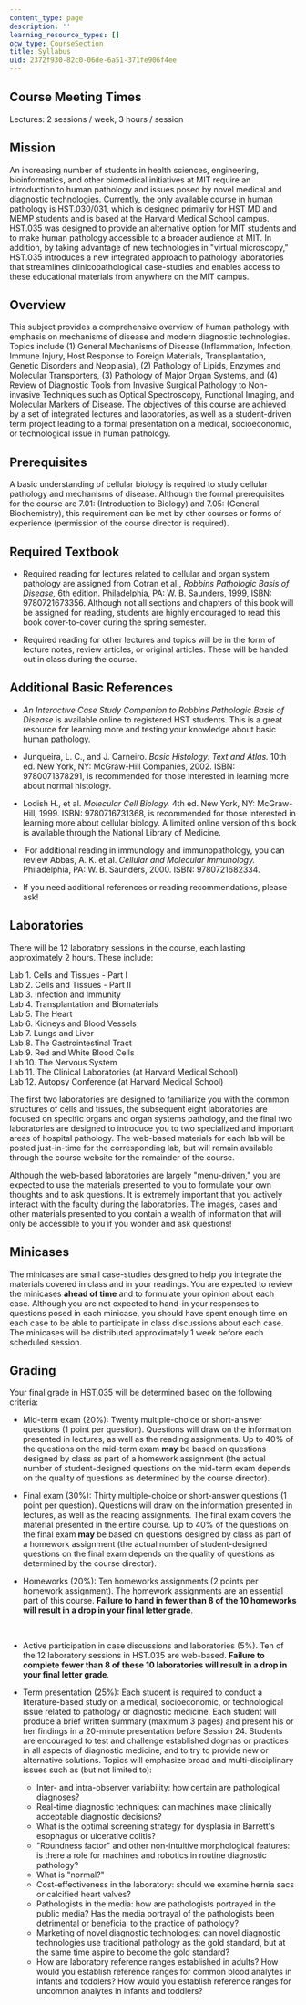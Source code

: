 ```yaml
---
content_type: page
description: ''
learning_resource_types: []
ocw_type: CourseSection
title: Syllabus
uid: 2372f930-82c0-06de-6a51-371fe906f4ee
---
```


Course Meeting Times
--------------------

Lectures: 2 sessions / week, 3 hours / session

Mission
-------

An increasing number of students in health sciences, engineering, bioinformatics, and other biomedical initiatives at MIT require an introduction to human pathology and issues posed by novel medical and diagnostic technologies. Currently, the only available course in human pathology is HST.030/031, which is designed primarily for HST MD and MEMP students and is based at the Harvard Medical School campus. HST.035 was designed to provide an alternative option for MIT students and to make human pathology accessible to a broader audience at MIT. In addition, by taking advantage of new technologies in "virtual microscopy," HST.035 introduces a new integrated approach to pathology laboratories that streamlines clinicopathological case-studies and enables access to these educational materials from anywhere on the MIT campus.

Overview
--------

This subject provides a comprehensive overview of human pathology with emphasis on mechanisms of disease and modern diagnostic technologies. Topics include (1) General Mechanisms of Disease (Inflammation, Infection, Immune Injury, Host Response to Foreign Materials, Transplantation, Genetic Disorders and Neoplasia), (2) Pathology of Lipids, Enzymes and Molecular Transporters, (3) Pathology of Major Organ Systems, and (4) Review of Diagnostic Tools from Invasive Surgical Pathology to Non-invasive Techniques such as Optical Spectroscopy, Functional Imaging, and Molecular Markers of Disease. The objectives of this course are achieved by a set of integrated lectures and laboratories, as well as a student-driven term project leading to a formal presentation on a medical, socioeconomic, or technological issue in human pathology.

Prerequisites
-------------

A basic understanding of cellular biology is required to study cellular pathology and mechanisms of disease. Although the formal prerequisites for the course are 7.01: (Introduction to Biology) and 7.05: (General Biochemistry), this requirement can be met by other courses or forms of experience (permission of the course director is required).

Required Textbook
-----------------

*   Required reading for lectures related to cellular and organ system pathology are assigned from Cotran et al., _Robbins Pathologic Basis of Disease,_ 6th edition. Philadelphia, PA: W. B. Saunders, 1999, ISBN: 9780721673356. Although not all sections and chapters of this book will be assigned for reading, students are highly encouraged to read this book cover-to-cover during the spring semester.  
      
    
*   Required reading for other lectures and topics will be in the form of lecture notes, review articles, or original articles. These will be handed out in class during the course.

Additional Basic References
---------------------------

*   _An Interactive Case Study Companion to Robbins Pathologic Basis of Disease_ is available online to registered HST students. This is a great resource for learning more and testing your knowledge about basic human pathology.  
      
    
*   Junqueira, L. C., and J. Carneiro. _Basic Histology: Text and Atlas._ 10th ed. New York, NY: McGraw-Hill Companies, 2002. ISBN: 9780071378291, is recommended for those interested in learning more about normal histology.  
      
    
*   Lodish H., et al. _Molecular Cell Biology._ 4th ed. New York, NY: McGraw-Hill, 1999. ISBN: 9780716731368, is recommended for those interested in learning more about cellular biology. A limited online version of this book is available through the National Library of Medicine.  
      
    
*    For additional reading in immunology and immunopathology, you can review Abbas, A. K. et al. _Cellular and Molecular Immunology._ Philadelphia, PA: W. B. Saunders, 2000. ISBN: 9780721682334.  
      
    
*   If you need additional references or reading recommendations, please ask!

Laboratories
------------

There will be 12 laboratory sessions in the course, each lasting approximately 2 hours. These include:

Lab 1. Cells and Tissues - Part I  
Lab 2. Cells and Tissues - Part II  
Lab 3. Infection and Immunity  
Lab 4. Transplantation and Biomaterials  
Lab 5. The Heart  
Lab 6. Kidneys and Blood Vessels  
Lab 7. Lungs and Liver  
Lab 8. The Gastrointestinal Tract  
Lab 9. Red and White Blood Cells  
Lab 10. The Nervous System  
Lab 11. The Clinical Laboratories (at Harvard Medical School)  
Lab 12. Autopsy Conference (at Harvard Medical School)

The first two laboratories are designed to familiarize you with the common structures of cells and tissues, the subsequent eight laboratories are focused on specific organs and organ systems pathology, and the final two laboratories are designed to introduce you to two specialized and important areas of hospital pathology. The web-based materials for each lab will be posted just-in-time for the corresponding lab, but will remain available through the course website for the remainder of the course.

Although the web-based laboratories are largely "menu-driven," you are expected to use the materials presented to you to formulate your own thoughts and to ask questions. It is extremely important that you actively interact with the faculty during the laboratories. The images, cases and other materials presented to you contain a wealth of information that will only be accessible to you if you wonder and ask questions!

Minicases
---------

The minicases are small case-studies designed to help you integrate the materials covered in class and in your readings. You are expected to review the minicases **ahead of time** and to formulate your opinion about each case. Although you are not expected to hand-in your responses to questions posed in each minicase, you should have spent enough time on each case to be able to participate in class discussions about each case. The minicases will be distributed approximately 1 week before each scheduled session.

Grading
-------

Your final grade in HST.035 will be determined based on the following criteria:

*   Mid-term exam (20%): Twenty multiple-choice or short-answer questions (1 point per question). Questions will draw on the information presented in lectures, as well as the reading assignments. Up to 40% of the questions on the mid-term exam **may** be based on questions designed by class as part of a homework assignment (the actual number of student-designed questions on the mid-term exam depends on the quality of questions as determined by the course director).  
      
    
*   Final exam (30%): Thirty multiple-choice or short-answer questions (1 point per question). Questions will draw on the information presented in lectures, as well as the reading assignments. The final exam covers the material presented in the entire course. Up to 40% of the questions on the final exam **may** be based on questions designed by class as part of a homework assignment (the actual number of student-designed questions on the final exam depends on the quality of questions as determined by the course director).  
      
    
*   Homeworks (20%): Ten homeworks assignments (2 points per homework assignment). The homework assignments are an essential part of this course. **Failure to hand in fewer than 8 of the 10 homeworks will result in a drop in your final letter grade**.  
      
     
*   Active participation in case discussions and laboratories (5%). Ten of the 12 laboratory sessions in HST.035 are web-based. **Failure to complete fewer than 8 of these 10 laboratories will result in a drop in your final letter grade**.  
      
    
*   Term presentation (25%): Each student is required to conduct a literature-based study on a medical, socioeconomic, or technological issue related to pathology or diagnostic medicine. Each student will produce a brief written summary (maximum 3 pages) and present his or her findings in a 20-minute presentation before Session 24. Students are encouraged to test and challenge established dogmas or practices in all aspects of diagnostic medicine, and to try to provide new or alternative solutions. Topics will emphasize broad and multi-disciplinary issues such as (but not limited to):
    *   Inter- and intra-observer variability: how certain are pathological diagnoses?
    *   Real-time diagnostic techniques: can machines make clinically acceptable diagnostic decisions?
    *   What is the optimal screening strategy for dysplasia in Barrett's esophagus or ulcerative colitis?
    *   "Roundness factor" and other non-intuitive morphological features: is there a role for machines and robotics in routine diagnostic pathology?
    *   What is "normal?"
    *   Cost-effectiveness in the laboratory: should we examine hernia sacs or calcified heart valves?
    *   Pathologists in the media: how are pathologists portrayed in the public media? Has the media portrayal of the pathologists been detrimental or beneficial to the practice of pathology?
    *   Marketing of novel diagnostic technologies: can novel diagnostic technologies use traditional pathology as the gold standard, but at the same time aspire to become the gold standard?
    *   How are laboratory reference ranges established in adults? How would you establish reference ranges for common blood analytes in infants and toddlers? How would you establish reference ranges for uncommon analytes in infants and toddlers?
